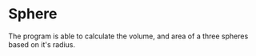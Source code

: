 # Sphere
The program is able to calculate the volume, and area of a three spheres based on it's radius.
